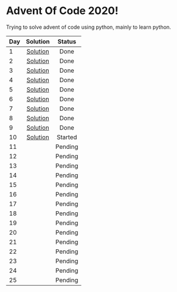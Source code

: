 # Advent Of Code 2020!
Trying to solve advent of code using python, mainly to learn python. 

| Day|Solution|Status|
|-|:-:|:-:|
|1|[Solution](./Solutions/Day_1.py)|Done|
|2|[Solution](./Solutions/Day_2.py)|Done|
|3|[Solution](./Solutions/Day_3.py)|Done|
|4|[Solution](./Solutions/Day_4.py)|Done|
|5|[Solution](./Solutions/Day_5.py)|Done|
|6|[Solution](./Solutions/Day_6.py)|Done|
|7|[Solution](./Solutions/Day_7.py)|Done|
|8|[Solution](./Solutions/Day_8.py)|Done|
|9|[Solution](./Solutions/Day_9.py)|Done|
|10|[Solution](./Solutions/Day_10.py)|Started|
|11||Pending|
|12||Pending|
|13||Pending|
|14||Pending|
|15||Pending|
|16||Pending|
|17||Pending|
|18||Pending|
|19||Pending|
|20||Pending|
|21||Pending|
|22||Pending|
|23||Pending|
|24||Pending|
|25||Pending|